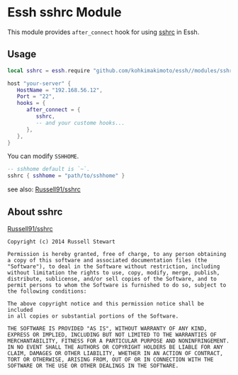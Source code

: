 # Essh sshrc Module

This module provides `after_connect` hook for using [sshrc](https://github.com/Russell91/sshrc) in Essh.

## Usage

```lua
local sshrc = essh.require "github.com/kohkimakimoto/essh//modules/sshrc"

host "your-server" {
   HostName = "192.168.56.12",
   Port = "22",
   hooks = {
      after_connect = {
         sshrc,
         -- and your custome hooks...
      },
   },
}
```

You can modify `SSHHOME`.

```lua
-- sshhome default is `~`.
sshrc { sshhome = "path/to/sshhome" }
```

see also: [Russell91/sshrc](https://github.com/Russell91/sshrc)

## About sshrc

[Russell91/sshrc](https://github.com/Russell91/sshrc)

```
Copyright (c) 2014 Russell Stewart

Permission is hereby granted, free of charge, to any person obtaining
a copy of this software and associated documentation files (the
"Software"), to deal in the Software without restriction, including
without limitation the rights to use, copy, modify, merge, publish,
distribute, sublicense, and/or sell copies of the Software, and to
permit persons to whom the Software is furnished to do so, subject to
the following conditions:

The above copyright notice and this permission notice shall be included
in all copies or substantial portions of the Software.

THE SOFTWARE IS PROVIDED "AS IS", WITHOUT WARRANTY OF ANY KIND,
EXPRESS OR IMPLIED, INCLUDING BUT NOT LIMITED TO THE WARRANTIES OF
MERCHANTABILITY, FITNESS FOR A PARTICULAR PURPOSE AND NONINFRINGEMENT.
IN NO EVENT SHALL THE AUTHORS OR COPYRIGHT HOLDERS BE LIABLE FOR ANY
CLAIM, DAMAGES OR OTHER LIABILITY, WHETHER IN AN ACTION OF CONTRACT,
TORT OR OTHERWISE, ARISING FROM, OUT OF OR IN CONNECTION WITH THE
SOFTWARE OR THE USE OR OTHER DEALINGS IN THE SOFTWARE.
```
